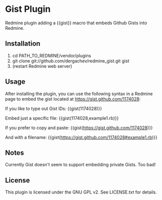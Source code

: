 Gist Plugin
===========

Redmine plugin adding a {{gist}} macro that embeds Github Gists into Redmine.

Installation
------------

1. cd PATH_TO_REDMINE/vendor/plugins 
2. git clone git://github.com/dergachev/redmine_gist.git gist
2. (restart Redmine web server)

Usage
-----

After installing the plugin, you can use the following syntax in a Redmine page
to embed the gist located at https://gist.github.com/1174028:

If you like to type out Gist IDs: {{gist(1174028)}} 

Embed just a specific file: {{gist(1174028,example1.rb)}} 

If you prefer to copy and paste: {{gist(https://gist.github.com/1174028)}}

And with a filename: {{gist(https://gist.github.com/1174028#example1.rb)}}

Notes
-----

Currently Gist doesn't seem to support embedding private Gists. Too bad!

License
-------

This plugin is licensed under the GNU GPL v2.  See LICENSE.txt for details.
